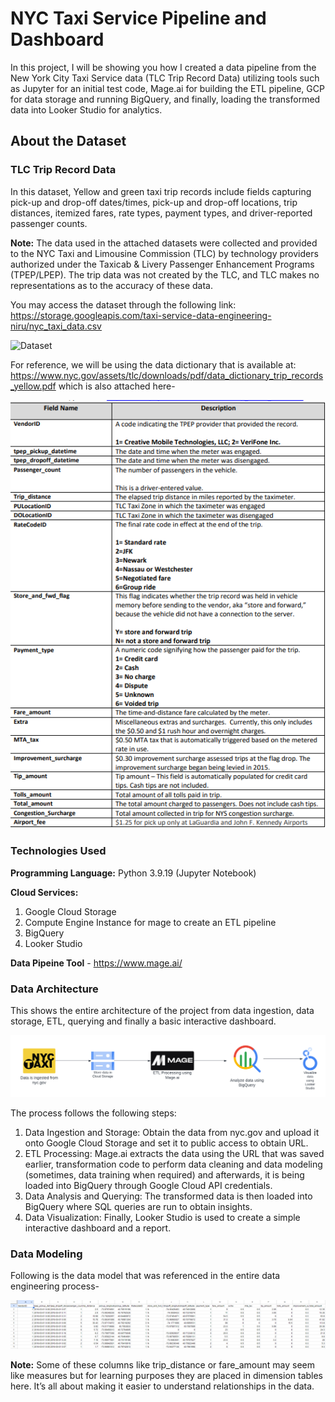 # NYC Taxi Service Pipeline and Dashboard

In this project, I will be showing you how I created a data pipeline from the New York City Taxi Service data (TLC Trip Record Data) utilizing tools such as Jupyter for an initial test code, Mage.ai for building the ETL pipeline, GCP for data storage and running BigQuery, and finally, loading the transformed data into Looker Studio for analytics. 

## About the Dataset 

### TLC Trip Record Data

In this dataset, Yellow and green taxi trip records include fields capturing pick-up and drop-off dates/times, pick-up and drop-off locations, trip distances, itemized fares, rate types, payment types, and driver-reported passenger counts. 

__Note:__ The data used in the attached datasets were collected and provided to the NYC Taxi and Limousine Commission (TLC) by technology providers authorized under the Taxicab & Livery Passenger Enhancement Programs (TPEP/LPEP). The trip data was not created by the TLC, and TLC makes no representations as to the accuracy of these data.

You may access the dataset through the following link: https://storage.googleapis.com/taxi-service-data-engineering-niru/nyc_taxi_data.csv 

![Dataset]()

For reference, we will be using the data dictionary that is available at: https://www.nyc.gov/assets/tlc/downloads/pdf/data_dictionary_trip_records_yellow.pdf which is also attached here-

![Data Dictionary](https://github.com/ruru-lyy/NYC-Taxi-Service-Pipeline/blob/main/data_dict.png)

### Technologies Used

__Programming Language:__ Python 3.9.19 (Jupyter Notebook)

__Cloud Services:__
1. Google Cloud Storage
2. Compute Engine Instance for mage to create an ETL pipeline
3. BigQuery
4. Looker Studio

__Data Pipeine Tool__ - https://www.mage.ai/

### Data Architecture

This shows the entire architecture of the project from data ingestion, data storage, ETL, querying and finally a basic interactive dashboard.

![Data Architecture](https://github.com/ruru-lyy/NYC-Taxi-Service-Pipeline/blob/main/nyc_taxi_data_architecture.png)

The process follows the following steps:

1. Data Ingestion and Storage: Obtain the data from nyc.gov and upload it onto Google Cloud Storage and set it to public access to obtain URL.
2. ETL Processing: Mage.ai extracts the data using the URL that was saved earlier, transformation code to perform data cleaning and data modeling (sometimes, data training when required) and afterwards, it is being loaded into BigQuery through Google Cloud API credentials.
3. Data Analysis and Querying: The transformed data is then loaded into BigQuery where SQL queries are run to obtain insights.
4. Data Visualization: Finally, Looker Studio is used to create a simple interactive dashboard and a report.

### Data Modeling 

Following is the data model that was referenced in the entire data engineering process-

![Data Modeling](https://github.com/ruru-lyy/NYC-Taxi-Service-Pipeline/blob/main/data/data_screenshot.png)

**Note:** Some of these columns like trip_distance or fare_amount may seem like measures but for learning purposes they are placed in dimension tables here. It’s all about making it easier to understand relationships in the data.

### 










